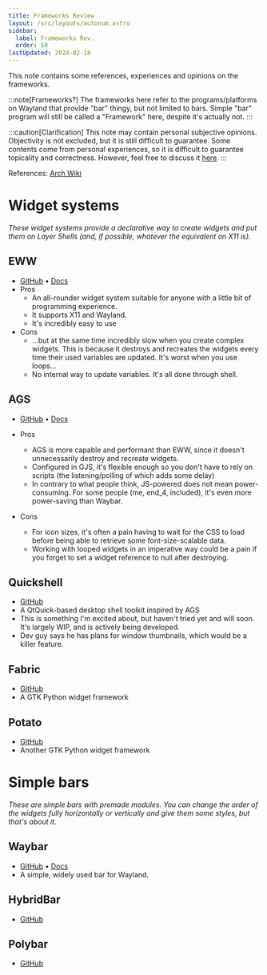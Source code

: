 ```yaml
---
title: Frameworks Review
layout: /src/layouts/autonum.astro
sidebar:
  label: Frameworks Rev.
  order: 50
lastUpdated: 2024-02-18
---
```


This note contains some references, experiences and opinions on the frameworks.

:::note[Frameworks?]
The frameworks here refer to the programs/platforms on Wayland that provide "bar" thingy, but not limited to bars.
Simple "bar" program will still be called a "Framework" here, despite it's actually not.
:::

:::caution[Clarification]
This note may contain personal subjective opinions. Objectivity is not excluded, but it is still difficult to guarantee.
Some contents come from personal experiences, so it is difficult to guarantee topicality and correctness.
However, feel free to discuss it [here](https://github.com/sh1zicus/dots-hyprland-wiki/discussions).
:::

References: [Arch Wiki](https://wiki.archlinux.org/title/List_of_applications/Other#Taskbars)

# Widget systems
_These widget systems provide a declarative way to create widgets and put them on Layer Shells (and, if possible, whatever the equivalent on X11 is)._

## EWW
- [GitHub](https://github.com/elkowar/eww) • [Docs](https://elkowar.github.io/eww)
- Pros
  - An all-rounder widget system suitable for anyone with a little bit of programming experience.
  - It supports X11 and Wayland.
  - It's incredibly easy to use
- Cons
  - ...but at the same time incredibly slow when you create complex widgets. This is because it destroys and recreates the widgets every time their used variables are updated. It's worst when you use loops...
  - No internal way to update variables. It's all done through shell.

## AGS
- [GitHub](https://github.com/Aylur/ags) • [Docs](https://aylur.github.io/ags-docs)

- Pros
  - AGS is more capable and performant than EWW, since it doesn't unnecessarily destroy and recreate widgets. 
  - Configured in GJS, it's flexible enough so you don't have to rely on scripts (the listening/polling of which adds some delay)
  - In contrary to what people think, JS-powered does not mean power-consuming. For some people (me, end_4, included), it's even more power-saving than Waybar.
- Cons
  - For icon sizes, it's often a pain having to wait for the CSS to load before being able to retrieve some font-size-scalable data.
  - Working with looped widgets in an imperative way could be a pain if you forget to set a widget reference to null after destroying.

## Quickshell
- [GitHub](https://github.com/outfoxxed/quickshell)
- A QtQuick-based desktop shell toolkit inspired by AGS
- This is something I'm excited about, but haven't tried yet and will soon. It's largely WIP, and is actively being developed.
- Dev guy says he has plans for window thumbnails, which would be a killer feature.

## Fabric
- [GitHub](https://github.com/Fabric-Development/fabric)
- A GTK Python widget framework

## Potato
- [GitHub](https://github.com/T0kyoB0y/PotatoWidgets)
- Another GTK Python widget framework

# Simple bars
_These are simple bars with premade modules. You can change the order of the widgets fully horizontally or vertically and give them some styles, but that's about it._

## Waybar
- [GitHub](https://github.com/Alexays/Waybar) • [Docs](https://github.com/Alexays/Waybar/wiki)
- A simple, widely used bar for Wayland.

## HybridBar
- [GitHub](https://github.com/vars1ty/HybridBar)

## Polybar
- [GitHub](https://github.com/polybar/polybar)
